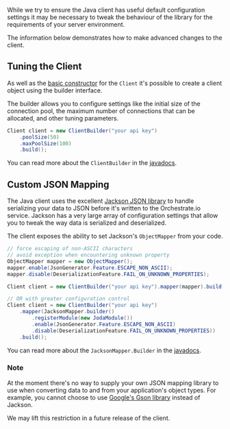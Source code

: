 While we try to ensure the Java client has useful default configuration settings
 it may be necessary to tweak the behaviour of the library for the requirements
 of your server environment.

The information below demonstrates how to make advanced changes to the client.

## <a name="tuning"></a> Tuning the Client

As well as the [basic constructor](querying#constructing-a-client) for the
 `Client` it's possible to create a client object using the builder
 interface.

The builder allows you to configure settings like the initial size of the
 connection pool, the maximum number of connections that can be allocated, and
 other tuning parameters.

```java
Client client = new ClientBuilder("your api key")
    .poolSize(50)
    .maxPoolSize(100)
    .build();
```

You can read more about the `ClientBuilder` in the [javadocs](/javadoc/latest/io/orchestrate/client/ClientBuilder.html).

## <a name="json-mapping"></a> Custom JSON Mapping

The Java client uses the excellent [Jackson JSON library](http://wiki.fasterxml.com/JacksonHome)
 to handle serializing your data to JSON before it's written to the
 Orchestrate.io service. Jackson has a very large array of configuration settings
 that allow you to tweak the way data is serialized and deserialized.

The client exposes the ability to set Jackson's `ObjectMapper` from your code.

```java
// force escaping of non-ASCII characters
// avoid exception when encountering unknown property
ObjectMapper mapper = new ObjectMapper();
mapper.enable(JsonGenerator.Feature.ESCAPE_NON_ASCII);
mapper.disable(DeserializationFeature.FAIL_ON_UNKNOWN_PROPERTIES);

Client client = new ClientBuilder("your api key").mapper(mapper).build();

// OR with greater configuration control
Client client = new ClientBuilder("your api key")
    .mapper(JacksonMapper.builder()
        .registerModule(new JodaModule())
        .enable(JsonGenerator.Feature.ESCAPE_NON_ASCII)
        .disable(DeserializationFeature.FAIL_ON_UNKNOWN_PROPERTIES))
    .build();
```

You can read more about the `JacksonMapper.Builder` in the
 [javadocs](/javadoc/latest/io/orchestrate/client/JacksonMapper.Builder.html).

### Note

At the moment there's no way to supply your own JSON mapping library to use when
 converting data to and from your application's object types. For example, you
 cannot choose to use [Google's Gson library](https://code.google.com/p/google-gson/)
 instead of Jackson.

We may lift this restriction in a future release of the client.
